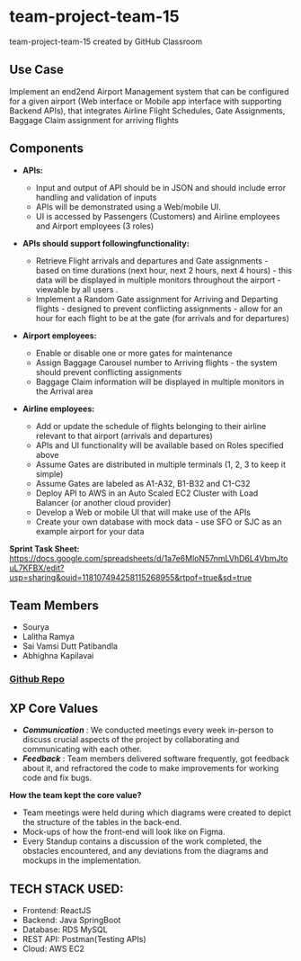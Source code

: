 # team-project-team-15
team-project-team-15 created by GitHub Classroom

Use Case
------------
Implement an end2end Airport Management system that can be configured for a given airport (Web interface or Mobile app interface with supporting Backend APIs), that integrates Airline Flight Schedules, Gate Assignments, Baggage Claim assignment for arriving flights

Components
-------------

- **APIs:**  
  - Input and output of API should be in JSON and should include error handling and validation of inputs  
  - APIs will be demonstrated using a Web/mobile UI.  
  - UI is accessed by Passengers (Customers) and Airline employees and Airport employees (3 roles)  

- **APIs should support followingfunctionality:**  
  - Retrieve Flight arrivals and departures and Gate assignments - based on time durations (next hour, next 2 hours, next 4 hours) - this data will be displayed in multiple monitors throughout the airport - viewable by all users  .
  - Implement a Random Gate assignment for Arriving and Departing flights - designed to prevent conflicting assignments - allow for an hour for each flight to be at the gate (for arrivals and for departures)  

- **Airport employees:**  
  - Enable or disable one or more gates for maintenance  
  - Assign Baggage Carousel number to Arriving flights - the system should prevent conflicting assignments  
  - Baggage Claim information will be displayed in multiple monitors in the Arrival area  

- **Airline employees:**  
  - Add or update the schedule of flights belonging to their airline relevant to that airport (arrivals and departures)  
  - APIs and UI functionality will be available based on Roles specified above  
  - Assume Gates are distributed in multiple terminals (1, 2, 3 to keep it simple)  
  - Assume Gates are labeled as A1-A32, B1-B32 and C1-C32  
  - Deploy API to AWS in an Auto Scaled EC2 Cluster with Load Balancer (or another cloud provider)  
  - Develop a Web or mobile UI that will make use of the APIs  
  - Create your own database with mock data - use SFO or SJC as an example airport for your data  
 
**Sprint Task Sheet:** https://docs.google.com/spreadsheets/d/1a7e6MloN57nmLVhD6L4VbmJtouL7KFBX/edit?usp=sharing&ouid=118107494258115268955&rtpof=true&sd=true

Team Members
-------------
 - Sourya
 - Lalitha Ramya
 - Sai Vamsi Dutt Patibandla
 - Abhighna Kapilavai

### <a href="https://github.com/gopinathsjsu/team-project-code_team15">Github Repo</a>


## XP Core Values

- **_Communication_** : We conducted meetings every week in-person to discuss crucial aspects of the project by collaborating and communicating with each other.
- **_Feedback_** : Team members delivered software frequently, got feedback about it, and refractored the code to make improvements for working code and fix bugs.

<b>How the team kept the core value? </b>
- Team meetings were held during which diagrams were created to depict the structure of the tables in the back-end. <br>
- Mock-ups of how the front-end will look like on Figma. <br>
- Every Standup contains a discussion of the work completed, the obstacles encountered, and any deviations from the diagrams and mockups in the implementation.

## TECH STACK USED:

- Frontend: ReactJS
- Backend: Java SpringBoot
- Database: RDS MySQL
- REST API: Postman(Testing APIs)
- Cloud: AWS EC2

